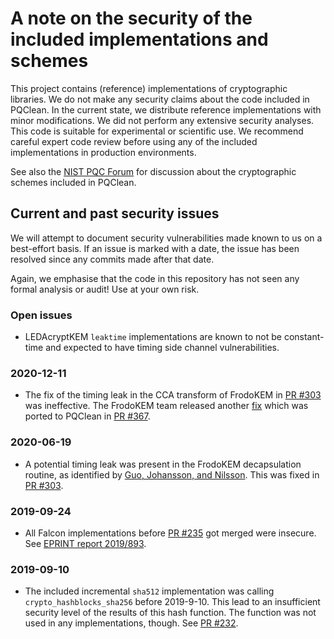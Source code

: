 # A note on the security of the included implementations and schemes

This project contains (reference) implementations of cryptographic libraries.
We do not make any security claims about the code included in PQClean.
In the current state, we distribute reference implementations with minor modifications.
We did not perform any extensive security analyses.
This code is suitable for experimental or scientific use.
We recommend careful expert code review before using any of the included implementations in production environments.

See also the [NIST PQC Forum][forum] for discussion about the cryptographic schemes included in PQClean.

## Current and past security issues

We will attempt to document security vulnerabilities made known to us on a best-effort basis.
If an issue is marked with a date, the issue has been resolved since any commits made after that date.

Again, we emphasise that the code in this repository has not seen any formal analysis or audit!
Use at your own risk.

### Open issues
* LEDAcryptKEM `leaktime` implementations are known to not be constant-time and expected to have timing side channel vulnerabilities.

<!-- new date line
### 2019-XX-XX
-->

### 2020-12-11
* The fix of the timing leak in the CCA transform of FrodoKEM in [PR #303](https://github.com/PQClean/PQClean/pull/303) was ineffective. The FrodoKEM team released another [fix](https://github.com/microsoft/PQCrypto-LWEKE/commit/669522db63850fa64d1a24a47e138e80a59349db) which was ported to PQClean in [PR #367](https://github.com/PQClean/PQClean/pull/367).

### 2020-06-19
* A potential timing leak was present in the FrodoKEM decapsulation routine, as identified by [Guo, Johansson, and Nilsson](https://eprint.iacr.org/2020/743).  This was fixed in [PR #303](https://github.com/PQClean/PQClean/pull/303).

### 2019-09-24
* All Falcon implementations before [PR #235][PR 235] got merged were insecure. See [EPRINT report 2019/893][2019/893].

### 2019-09-10
* The included incremental `sha512` implementation was calling `crypto_hashblocks_sha256` before 2019-9-10.
  This lead to an insufficient security level of the results of this hash function.
  The function was not used in any implementations, though.
  See [PR #232][PR 232].


[2019/893]: https://eprint.iacr.org/2019/893
[forum]: https://csrc.nist.gov/Projects/Post-Quantum-Cryptography/Email-List

[PR 232]: https://github.com/PQClean/PQClean/pull/232
[PR 235]: https://github.com/PQClean/PQClean/pull/235
